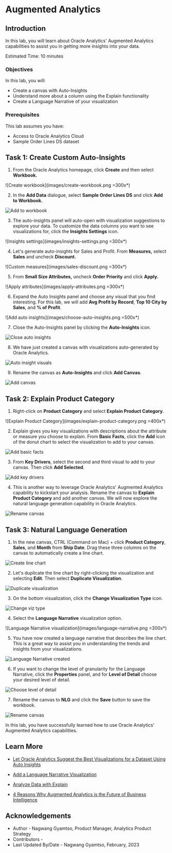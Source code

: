 # Augmented Analytics

## Introduction

In this lab, you will learn about Oracle Analytics' Augmented Analytics capabilities to assist you in getting more insights into your data.

Estimated Time: 10 minutes

### Objectives

In this lab, you will:
* Create a canvas with Auto-Insights
* Understand more about a column using the Explain functionality
* Create a Language Narrative of your visualization

### Prerequisites

This lab assumes you have:
* Access to Oracle Analytics Cloud
* Sample Order Lines DS dataset

## Task 1: Create Custom Auto-Insights

1. From the Oracle Analytics homepage, click **Create** and then select **Workbook.**

  ![Create workbook](images/create-workbook.png =300x*)

2. In the **Add Data** dialogue, select **Sample Order Lines DS** and click **Add to Workbook.**

  ![Add to workbook](images/add-to-workbook.png)

3. The auto-insights panel will auto-open with visualization suggestions to explore your data. To customize the data columns you want to see visualizations for, click the **Insights Settings** icon.

  ![Insights settings](images/insights-settings.png =300x*)

4. Let's generate auto-insights for Sales and Profit. From **Measures,** select **Sales** and uncheck **Discount.**

  ![Custom measures](images/sales-discount.png =300x*)

5. From **Small Size Attributes,** uncheck **Order Priority** and click **Apply.**

  ![Apply attributes](images/apply-attributes.png =300x*)

6. Expand the Auto Insights panel and choose any visual that you find interesting. For this lab, we will add **Avg Profit by Record**, **Top 10 City by Sales**, and **% of Profit**.

  ![Add auto insights](images/choose-auto-insights.png =500x*)

7. Close the Auto-Insights panel by clicking the **Auto-Insights** icon.

  ![Close auto insights](images/close-auto-insights.png)

8. We have just created a canvas with visualizations auto-generated by Oracle Analytics.

  ![Auto insight visuals](images/auto-insights.png)

9. Rename the canvas as **Auto-Insights** and click **Add Canvas**.

  ![Add canvas](images/add-explain-canvas.png)

## Task 2: Explain Product Category

1. Right-click on **Product Category** and select **Explain Product Category**.

  ![Explain Product Category](images/explain-product-category.png =400x*)

2. Explain gives you key visualizations with descriptions about the attribute or measure you choose to explain. From **Basic Facts**, click the **Add** icon of the donut chart to select the visualization to add to your canvas.

  ![Add basic facts](images/add-basic-facts.png)

3. From **Key Drivers**, select the second and third visual to add to your canvas. Then click **Add Selected**.

  ![Add key drivers](images/add-keydrivers.png)

4. This is another way to leverage Oracle Analytics' Augmented Analytics capability to kickstart your analysis. Rename the canvas to **Explain Product Category** and add another canvas. We will now explore the natural language generation capability in Oracle Analytics.

  ![Rename canvas](images/rename-explain.png)

## Task 3: Natural Language Generation

1. In the new canvas, CTRL (Command on Mac) + click **Product Category**, **Sales**, and **Month** from **Ship Date**. Drag these three columns on the canvas to automatically create a line chart.

  ![Create line chart](images/create-line-chart.png)

2. Let's duplicate the line chart by right-clicking the visualization and selecting **Edit**. Then select **Duplicate Visualization**.

  ![Duplicate visualization](images/duplicate-viz.png)

3. On the bottom visualization, click the **Change Visualization Type** icon.

  ![Change viz type](images/change-viz-type.png)

4. Select the **Language Narrative** visualization option.

  ![Language Narrative visualization](images/language-narrative.png =300x*)

5. You have now created a language narrative that describes the line chart. This is a great way to assist you in understanding the trends and insights from your visualizations.

  ![Language Narrative created](images/language-narrative-complete.png)

6. If you want to change the level of granularity for the Language Narrative, click the **Properties** panel, and for **Level of Detail** choose your desired level of detail.

  ![Choose level of detail](images/level-of-detail.png)

7. Rename the canvas to **NLG** and click the **Save** button to save the workbook.

  ![Rename canvas](images/rename-nlg.png)

In this lab, you have successfully learned how to use Oracle Analytics' Augmented Analytics capabilities.

## Learn More
* [Let Oracle Analytics Suggest the Best Visualizations for a Dataset Using Auto Insights](https://docs.oracle.com/en/cloud/paas/analytics-cloud/acubi/let-oracle-analytics-suggest-best-visualizations-dataset.html)

* [Add a Language Narrative Visualization](https://docs.oracle.com/en/cloud/paas/analytics-cloud/acubi/add-language-narrative-visualization.html#GUID-F25DA183-DFFB-4788-8581-B6D935A26EE9)

* [Analyze Data with Explain](https://docs.oracle.com/en/cloud/paas/analytics-cloud/acubi/analyze-data-explain.html#GUID-D1C86E85-5380-4566-B1CB-DC14E0D3919E)

* [4 Reasons Why Augmented Analytics is the Future of Business Intelligence](https://blogs.oracle.com/cloud-infrastructure/post/4-reasons-why-augmented-analytics-is-the-future-of-business-intelligence)

## Acknowledgements
* Author - Nagwang Gyamtso, Product Manager, Analytics Product Strategy
* Contributors -
* Last Updated By/Date - Nagwang Gyamtso, February, 2023
